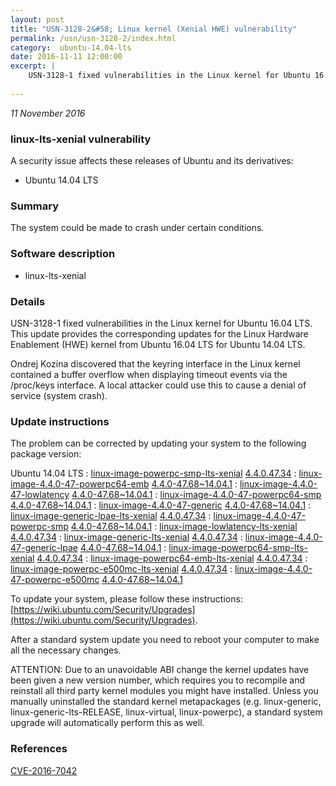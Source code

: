 ```yaml
---
layout: post
title: "USN-3128-2&#58; Linux kernel (Xenial HWE) vulnerability"
permalink: /usn/usn-3128-2/index.html
category:  ubuntu-14.04-lts
date: 2016-11-11 12:00:00
excerpt: |
    USN-3128-1 fixed vulnerabilities in the Linux kernel for Ubuntu 16.04 LTS. This update provides the corresponding updates for the Linux Hardware Enablement (HWE) kernel from Ubuntu 16.04 LTS for Ubuntu 14.04 LTS.
    
--- 
```

 
 

*11 November 2016*

### linux-lts-xenial vulnerability

A security issue affects these releases of Ubuntu and its derivatives:

* Ubuntu 14.04 LTS

### Summary

The system could be made to crash under certain conditions. 

### Software description

* linux-lts-xenial 

### Details

USN-3128-1 fixed vulnerabilities in the Linux kernel for Ubuntu 16.04 LTS. This update provides the corresponding updates for the Linux Hardware Enablement (HWE) kernel from Ubuntu 16.04 LTS for Ubuntu 14.04 LTS.

Ondrej Kozina discovered that the keyring interface in the Linux kernel contained a buffer overflow when displaying timeout events via the /proc/keys interface. A local attacker could use this to cause a denial of service (system crash). 

### Update instructions

The problem can be corrected by updating your system to the following package version:

Ubuntu 14.04 LTS
 : [linux-image-powerpc-smp-lts-xenial](https://launchpad.net/ubuntu/+source/linux-lts-xenial) <span> [4.4.0.47.34](https://launchpad.net/ubuntu/+source/linux-lts-xenial/4.4.0-47.68~14.04.1) </span> 
 : [linux-image-4.4.0-47-powerpc64-emb](https://launchpad.net/ubuntu/+source/linux-lts-xenial) <span> [4.4.0-47.68~14.04.1](https://launchpad.net/ubuntu/+source/linux-lts-xenial/4.4.0-47.68~14.04.1) </span> 
 : [linux-image-4.4.0-47-lowlatency](https://launchpad.net/ubuntu/+source/linux-lts-xenial) <span> [4.4.0-47.68~14.04.1](https://launchpad.net/ubuntu/+source/linux-lts-xenial/4.4.0-47.68~14.04.1) </span> 
 : [linux-image-4.4.0-47-powerpc64-smp](https://launchpad.net/ubuntu/+source/linux-lts-xenial) <span> [4.4.0-47.68~14.04.1](https://launchpad.net/ubuntu/+source/linux-lts-xenial/4.4.0-47.68~14.04.1) </span> 
 : [linux-image-4.4.0-47-generic](https://launchpad.net/ubuntu/+source/linux-lts-xenial) <span> [4.4.0-47.68~14.04.1](https://launchpad.net/ubuntu/+source/linux-lts-xenial/4.4.0-47.68~14.04.1) </span> 
 : [linux-image-generic-lpae-lts-xenial](https://launchpad.net/ubuntu/+source/linux-lts-xenial) <span> [4.4.0.47.34](https://launchpad.net/ubuntu/+source/linux-lts-xenial/4.4.0-47.68~14.04.1) </span> 
 : [linux-image-4.4.0-47-powerpc-smp](https://launchpad.net/ubuntu/+source/linux-lts-xenial) <span> [4.4.0-47.68~14.04.1](https://launchpad.net/ubuntu/+source/linux-lts-xenial/4.4.0-47.68~14.04.1) </span> 
 : [linux-image-lowlatency-lts-xenial](https://launchpad.net/ubuntu/+source/linux-lts-xenial) <span> [4.4.0.47.34](https://launchpad.net/ubuntu/+source/linux-lts-xenial/4.4.0-47.68~14.04.1) </span> 
 : [linux-image-generic-lts-xenial](https://launchpad.net/ubuntu/+source/linux-lts-xenial) <span> [4.4.0.47.34](https://launchpad.net/ubuntu/+source/linux-lts-xenial/4.4.0-47.68~14.04.1) </span> 
 : [linux-image-4.4.0-47-generic-lpae](https://launchpad.net/ubuntu/+source/linux-lts-xenial) <span> [4.4.0-47.68~14.04.1](https://launchpad.net/ubuntu/+source/linux-lts-xenial/4.4.0-47.68~14.04.1) </span> 
 : [linux-image-powerpc64-smp-lts-xenial](https://launchpad.net/ubuntu/+source/linux-lts-xenial) <span> [4.4.0.47.34](https://launchpad.net/ubuntu/+source/linux-lts-xenial/4.4.0-47.68~14.04.1) </span> 
 : [linux-image-powerpc64-emb-lts-xenial](https://launchpad.net/ubuntu/+source/linux-lts-xenial) <span> [4.4.0.47.34](https://launchpad.net/ubuntu/+source/linux-lts-xenial/4.4.0-47.68~14.04.1) </span> 
 : [linux-image-powerpc-e500mc-lts-xenial](https://launchpad.net/ubuntu/+source/linux-lts-xenial) <span> [4.4.0.47.34](https://launchpad.net/ubuntu/+source/linux-lts-xenial/4.4.0-47.68~14.04.1) </span> 
 : [linux-image-4.4.0-47-powerpc-e500mc](https://launchpad.net/ubuntu/+source/linux-lts-xenial) <span> [4.4.0-47.68~14.04.1](https://launchpad.net/ubuntu/+source/linux-lts-xenial/4.4.0-47.68~14.04.1) </span> 

To update your system, please follow these instructions: [https://wiki.ubuntu.com/Security/Upgrades](https://wiki.ubuntu.com/Security/Upgrades).

After a standard system update you need to reboot your computer to make all the necessary changes.

ATTENTION: Due to an unavoidable ABI change the kernel updates have been given a new version number, which requires you to recompile and reinstall all third party kernel modules you might have installed. Unless you manually uninstalled the standard kernel metapackages (e.g. linux-generic, linux-generic-lts-RELEASE, linux-virtual, linux-powerpc), a standard system upgrade will automatically perform this as well. 

### References

 
 [CVE-2016-7042](http://people.ubuntu.com/~ubuntu-security/cve/CVE-2016-7042)
 


